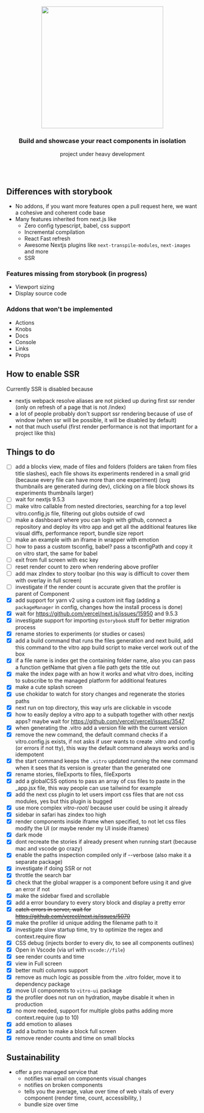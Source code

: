 <div align='center'>
    <br/>
    <br/>
    <img src='https://repository-images.githubusercontent.com/277593641/defb3700-c9c4-11ea-81e7-e0118949a8b5' width='320px'>
    <br/>
    <h3>Build and showcase your react components in isolation</h3>
    <p>project under heavy development</p>
    <br/>
    <br/>
</div>

## Differences with storybook

-   No addons, if you want more features open a pull request here, we want a cohesive and coherent code base
-   Many features inherited from next.js like
    -   Zero config typescript, babel, css support
    -   Incremental compilation
    -   React Fast refresh
    -   Awesome Nextjs plugins like `next-transpile-modules`, `next-images` and more
    -   SSR

### Features missing from storybook (in progress)

-   Viewport sizing
-   Display source code

### Addons that won't be implemented

-   Actions
-   Knobs
-   Docs
-   Console
-   Links
-   Props

## How to enable SSR

Currently SSR is disabled because

-   nextjs webpack resolve aliases are not picked up during first ssr render (only on refresh of a page that is not /index)
-   a lot of people probably don't support ssr rendering because of use of window (when ssr will be possible, it will be disabled by default)
-   not that much useful (first render performance is not that important for a project like this)

## Things to do

-   [ ] add a blocks view, made of files and folders (folders are taken from files title slashes), each file shows its experiments rendered in a small grid (because every file can have more than one experiment) (svg thumbnails are generated during dev), clicking on a file block shows its experiments thumbnails larger)
-   [ ] wait for nextjs 9.5.3
-   [ ] make vitro callable from nested directories, searching for a top level vitro.config.js file, filtering out globs outside of cwd
-   [ ] make a dashboard where you can login with github, connect a repository and deploy its vitro app and get all the additional features like visual diffs, performance report, bundle size report
-   [ ] make an example with an iframe in wrapper with emotion
-   [ ] how to pass a custom tsconfig, babel? pass a tsconfigPath and copy it on vitro start, the same for babel
-   [ ] exit from full screen with esc key
-   [ ] reset render count to zero when rendering above profiler
-   [ ] add max zIndex to story toolbar (no this way is difficult to cover them with overlay in full screen)
-   [ ] investigate if the render count is accurate given that the profiler is parent of Component
-   [x] add support for yarn v2 using a custom init flag (adding a `packageManager` in config, changes how the install process is done)
-   [x] wait for https://github.com/vercel/next.js/issues/15950 and 9.5.3
-   [x] investigate support for importing `@storybook` stuff for better migration process
-   [x] rename stories to experiments (or studies or cases)
-   [x] add a build command that runs the files generation and next build, add this command to the vitro app build script to make vercel work out of the box
-   [x] if a file name is index get the containing folder name, also you can pass a function getName that given a file path gets the title out
-   [x] make the index page with an how it works and what vitro does, inciting to subscribe to the managed platform for additional features
-   [x] make a cute splash screen
-   [x] use chokidar to watch for story changes and regenerate the stories paths
-   [x] next run on top directory, this way urls are clickable in vscode
-   [x] how to easily deploy a vitro app to a subpath together with other nextjs apps? maybe wait for https://github.com/vercel/vercel/issues/3547
-   [x] when generating the .vitro add a version file with the current version
-   [x] remove the new command, the default command checks if a vitro.config.js exists, if not asks if user wants to create .vitro and config (or errors if not tty), this way the default command always works and is idempotent
-   [x] the start command keeps the `.vitro` updated running the new command when it sees that its version is greater than the generated one
-   [x] rename stories, fileExports to files, fileExports
-   [x] add a globalCSS options to pass an array of css files to paste in the \_app.jsx file, this way people can use tailwind for example
-   [x] add the next css plugin to let users import css files that are not css modules, yes but this plugin is bugged
-   [x] use more complex _vitro-root_/ because user could be using it already
-   [x] sidebar in safari has zindex too high
-   [x] render components inside iframe when specified, to not let css files modify the UI (or maybe render my UI inside iframes)
-   [x] dark mode
-   [x] dont recreate the stories if already present when running start (because mac and vscode go crazy)
-   [x] enable the paths inspection compiled only if --verbose (also make it a separate package)
-   [x] investigate if doing SSR or not
-   [x] throttle the search bar
-   [x] check that the global wrapper is a component before using it and give an error if not
-   [x] make the sidebar fixed and scrollable
-   [x] add a error boundary to every story block and display a pretty error
-   [x] ~~catch errors in server, wait for https://github.com/vercel/next.js/issues/5070~~
-   [x] make the profiler id unique adding the filename path to it
-   [x] investigate slow startup time, try to optimize the regex and context.require flow
-   [x] CSS debug (injects border to every div, to see all components outlines)
-   [x] Open in Vscode (via url with `vscode://file`)
-   [x] see render counts and time
-   [x] view in Full screen
-   [x] better multi columns support
-   [x] remove as much logic as possible from the .vitro folder, move it to dependency package
-   [x] move UI components to `vitro-ui` package
-   [x] the profiler does not run on hydration, maybe disable it when in production
-   [x] no more needed, support for multiple globs paths adding more context.require (up to 10)
-   [x] add emotion to aliases
-   [x] add a button to make a block full screen
-   [x] remove render counts and time on small blocks

## Sustainability

-   offer a pro managed service that
    -   notifies vai email on components visual changes
    -   notifies on broken components
    -   tells you the average, value over time of web vitals of every component (render time, count, accessibility, )
    -   bundle size over time
